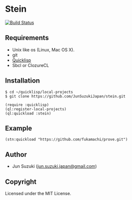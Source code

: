 # Stein
[![Build Status](https://travis-ci.org/JunSuzukiJapan/stein.svg?branch=master)](https://travis-ci.org/JunSuzukiJapan/stein)

## Requirements

- Unix like os (Linux, Mac OS X).
- git
- [Quicklisp](https://www.quicklisp.org/)
- Sbcl or ClozureCL

## Installation

```bash:shell
$ cd ~/quicklisp/local-projects
$ git clone https://github.com/JunSuzukiJapan/stein.git
```

```lisp:lisp
(require :quicklisp)
(ql:register-local-projects)
(ql:quickload :stein)
```

## Example

```lisp:example
(stn:quickload "https://github.com/fukamachi/prove.git")
```

## Author

* Jun Suzuki (jun.suzuki.japan@gmail.com)

## Copyright

Licensed under the MIT License.
